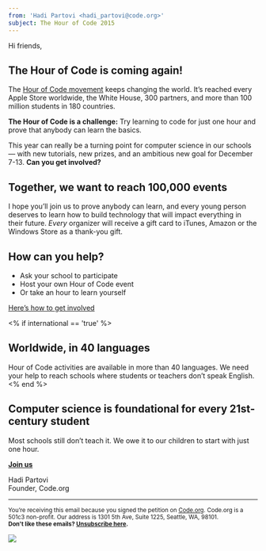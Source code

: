 ```yaml
---
from: 'Hadi Partovi <hadi_partovi@code.org>'
subject: The Hour of Code 2015
---
```


Hi friends, 

## The Hour of Code is coming again!

The [Hour of Code movement](https://hourofcode.com/) keeps changing the world. It’s reached every Apple Store worldwide, the White House, 300 partners, and more than 100 million students in 180 countries. 

**The Hour of Code is a challenge:** Try learning to code for just one hour and prove that anybody can learn the basics.

This year can really be a turning point for computer science in our schools — with new tutorials, new prizes, and an ambitious new goal for December 7-13. **Can you get involved?**

## Together, we want to reach 100,000 events
I hope you’ll join us to prove anybody can learn, and every young person deserves to learn how to build technology that will impact everything in their future. *Every* organizer will receive a gift card to iTunes, Amazon or the Windows Store as a thank-you gift. 

## How can you help?
- Ask your school to participate
- Host your own Hour of Code event
- Or take an hour to learn yourself

[Here’s how to get involved](https://hourofcode.com/promote)

<% if international == 'true' %>
## Worldwide, in 40 languages
Hour of Code activities are available in more than 40 languages. We need your help to reach schools where students or teachers don’t speak English.
<% end %>

## Computer science is foundational for every 21st-century student
Most schools still don’t teach it. We owe it to our children to start with just one hour.

**[Join us](https://hourofcode.com/)**

Hadi Partovi<br />
Founder, Code.org

<hr>

<small>You’re receiving this email because you signed the petition on <a href="https://Code.org/">Code.org</a>. Code.org is a 501c3 non-profit. Our address is 1301 5th Ave, Suite 1225, Seattle, WA, 98101.</small> <br />
<small><strong>Don't like these emails? [Unsubscribe here](<%= unsubscribe_link %>).</strong></small>


![](<%= tracking_pixel %>)
